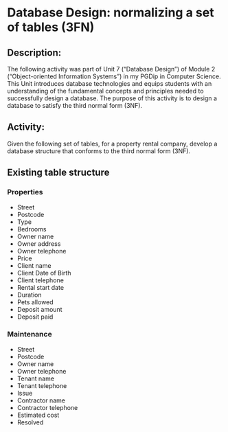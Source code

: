 # Database Design: normalizing a set of tables (3FN)

## Description: 

The following activity was part of Unit 7 (“Database Design”) of Module 2 (“Object-oriented Information Systems”) in my PGDip in Computer Science. This Unit introduces database technologies and equips students with an understanding of the fundamental concepts and principles needed to successfully design a database. The purpose of this activity is to design a database to satisfy the third normal form (3NF). 

## Activity: 

Given the following set of tables, for a property rental company, develop a database structure that conforms to the third normal form (3NF).  

## Existing table structure

### Properties
* Street
* Postcode
* Type
* Bedrooms
* Owner name
* Owner address
* Owner telephone
* Price
* Client name
* Client Date of Birth
* Client telephone
* Rental start date
* Duration
* Pets allowed
* Deposit amount
* Deposit paid


### Maintenance
* Street
* Postcode
* Owner name
* Owner telephone
* Tenant name
* Tenant telephone
* Issue
* Contractor name
* Contractor telephone
* Estimated cost
* Resolved

